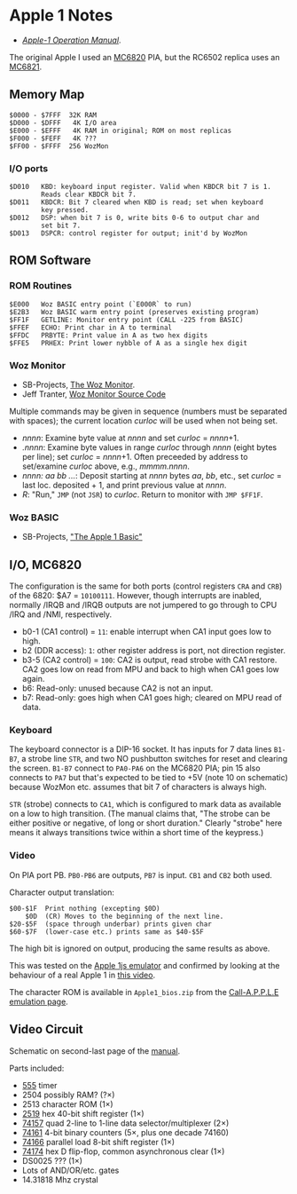 Apple 1 Notes
=============

- [_Apple-1 Operation Manual_][a1man].

The original Apple I used an [MC6820] PIA, but the RC6502 replica uses
an [MC6821].


Memory Map
----------

    $0000 - $7FFF  32K RAM
    $D000 - $DFFF   4K I/O area
    $E000 - $EFFF   4K RAM in original; ROM on most replicas
    $F000 - $FEFF   4K ???
    $FF00 - $FFFF  256 WozMon

### I/O ports

    $D010   KBD: keyboard input register. Valid when KBDCR bit 7 is 1.
            Reads clear KBDCR bit 7.
    $D011   KBDCR: Bit 7 cleared when KBD is read; set when keyboard
            key pressed.
    $D012   DSP: when bit 7 is 0, write bits 0-6 to output char and
            set bit 7.
    $D013   DSPCR: control register for output; init'd by WozMon


ROM Software
------------

### ROM Routines

    $E000   Woz BASIC entry point (`E000R` to run)
    $E2B3   Woz BASIC warm entry point (preserves existing program)
    $FF1F   GETLINE: Monitor entry point (CALL -225 from BASIC)
    $FFEF   ECHO: Print char in A to terminal
    $FFDC   PRBYTE: Print value in A as two hex digits
    $FFE5   PRHEX: Print lower nybble of A as a single hex digit

### Woz Monitor

- SB-Projects, [The Woz Monitor][sbp-wozmon].
- Jeff Tranter, [Woz Monitor Source Code][jt-wozmon]

Multiple commands may be given in sequence (numbers must be separated
with spaces); the current location _curloc_ will be used when not
being set.

- _nnnn_: Examine byte value at _nnnn_ and set _curloc_ = _nnnn_+1.
- _.nnnn_: Examine byte values in range _curloc_ through _nnnn_ (eight
  bytes per line); set _curloc_ = _nnnn_+1. Often preceeded by address
  to set/examine _curloc_ above, e.g., _mmmm.nnnn_.
- _nnnn: aa bb ..._: Deposit starting at _nnnn_ bytes _aa_, _bb_,
  etc., set _curloc_ = last loc. deposited + 1, and print previous
  value at _nnnn_.
- _R_: "Run," `JMP` (not `JSR`) to _curloc_. Return to monitor with
  `JMP $FF1F`.

### Woz BASIC

- SB-Projects, ["The Apple 1 Basic"][sbp-basic]


I/O, MC6820
-----------

The configuration is the same for both ports (control registers `CRA`
and `CRB`) of the 6820: $A7 = `10100111`. However, though interrupts
are inabled, normally /IRQB and /IRQB outputs are not jumpered to go
through to CPU /IRQ and /NMI, respectively.

- b0-1 (CA1 control) = `11`: enable interrupt when CA1 input goes low to high.
- b2 (DDR access): `1`: other register address is port, not direction register.
- b3-5 (CA2 control) = `100`: CA2 is output, read strobe with CA1 restore.
  CA2 goes low on read from MPU and back to high when CA1 goes low again.
- b6: Read-only: unused because CA2 is not an input.
- b7: Read-only: goes high when CA1 goes high; cleared on MPU read of data.

### Keyboard

The keyboard connector is a DIP-16 socket. It has inputs for 7 data
lines `B1-B7`, a strobe line `STR`, and two NO pushbutton switches for
reset and clearing the screen. `B1-B7` connect to `PA0-PA6` on the
MC6820 PIA; pin 15 also connects to `PA7` but that's expected to be
tied to +5V (note 10 on schematic) because WozMon etc. assumes that
bit 7 of characters is always high.

`STR` (strobe) connects to `CA1`, which is configured to mark data as
available on a low to high transition. (The manual claims that, "The
strobe can be either positive or negative, of long or short duration."
Clearly "strobe" here means it always transitions twice within a short
time of the keypress.)

### Video

On PIA port PB. `PB0-PB6` are outputs, `PB7` is input. `CB1` and `CB2`
both used.

Character output translation:

    $00-$1F  Print nothing (excepting $0D)
        $0D  (CR) Moves to the beginning of the next line.
    $20-$5F  (space through underbar) prints given char
    $60-$7F  (lower-case etc.) prints same as $40-$5F

The high bit is ignored on output, producing the same results as above.

This was tested on the [Apple 1js emulator][a1js] and confirmed by
looking at the behaviour of a real Apple 1 in [this video][breker].

The character ROM is available in `Apple1_bios.zip` from the
[Call-A.P.P.L.E emulation page][ca-emul].


Video Circuit
-------------

Schematic on second-last page of the [manual][a1man].

Parts included:
- [555] timer
- 2504 possibly RAM? (?×)
- 2513 character ROM (1×)
- [2519] hex 40-bit shift register (1×)
- [74157] quad 2-line to 1-line data selector/multiplexer (2×)
- [74161] 4-bit binary counters (5×, plus one decade 74160)
- [74166] parallel load 8-bit shift register (1×)
- [74174] hex D flip-flop, common asynchronous clear (1×)
- DS0025 ??? (1×)
- Lots of AND/OR/etc. gates
- 14.31818 Mhz crystal



<!-------------------------------------------------------------------->
[MC6820]: http://archive.pcjs.org/pubs/c1p/datasheets/pdfs/MC6820.pdf
[MC6821]: http://archive.pcjs.org/pubs/c1p/datasheets/pdfs/MC6821.pdf
[a1man]: https://www.applefritter.com/files/a1man.pdf
[jt-wozmon]: https://github.com/jefftranter/6502/tree/master/asm/wozmon
[sbp-basic]: https://www.sbprojects.net/projects/apple1/a1basic.php
[sbp-wozmon]: https://www.sbprojects.net/projects/apple1/wozmon.php

[a1js]: https://www.scullinsteel.com/apple1/
[breker]: https://youtu.be/wTgyll6IqJY?t=33
[ca-emul]: https://www.callapple.org/soft/ap1/emul.html

[2519]: https://www.applefritter.com/files/signetics2519.pdf
[555]: http://www.ti.com/lit/gpn/sn74s175
[74157]: http://www.ti.com/lit/gpn/sn74ls157
[74160]: http://www.ti.com/lit/gpn/sn74ls161a
[74161]: http://www.ti.com/lit/gpn/sn74ls161a
[74166]: http://www.ti.com/lit/gpn/sn54ls166a
[74174]: http://www.ti.com/lit/gpn/sn74s175
